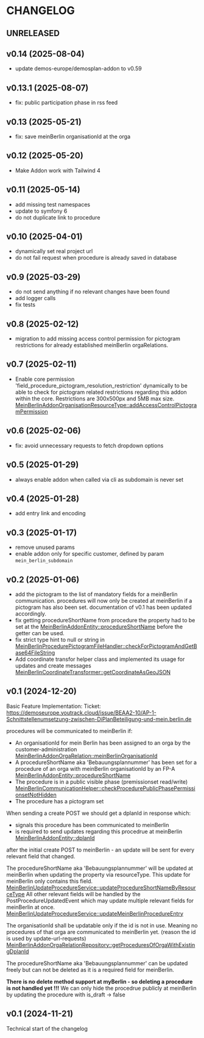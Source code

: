 # CHANGELOG

## UNRELEASED
## v0.14 (2025-08-04)
- update demos-europe/demosplan-addon to v0.59

## v0.13.1 (2025-08-07)
- fix: public participation phase in rss feed

## v0.13 (2025-05-21)
- fix: save meinBerlin organisationId at the orga 


## v0.12 (2025-05-20)
- Make Addon work with Tailwind 4

## v0.11 (2025-05-14)
- add missing test namespaces
- update to symfony 6
- do not duplicate link to procedure

## v0.10 (2025-04-01)
- dynamically set real project url
- do not fail request when procedure is already saved in database

## v0.9 (2025-03-29)
- do not send anything if no relevant changes have been found
- add logger calls
- fix tests

## v0.8 (2025-02-12)
 - migration to add missing access control permission for pictogram restrictions
   for already established meinBerlin orgaRelations.

## v0.7 (2025-02-11)
- Enable core permission 'field_procedure_pictogram_resolution_restriction' dynamically to be
  able to check for pictogram related restrictions regarding this addon within the core.
  Restrictions are 300x500px and 5MB max size.
  [MeinBerlinAddonOrganisationResourceType::addAccessControlPictogramPermission](./src/ResourceType/MeinBerlinAddonOrganisationResourceType.php)

## v0.6 (2025-02-06)
- fix: avoid unnecessary requests to fetch dropdown options

## v0.5 (2025-01-29)
- always enable addon when called via cli as subdomain is never set

## v0.4 (2025-01-28)
- add entry link and encoding

## v0.3 (2025-01-17)
- remove unused params
- enable addon only for specific customer, defined by param `mein_berlin_subdomain` 


## v0.2 (2025-01-06)
- add the pictogram to the list of mandatory fields for a meinBerlin communication.
  procedures will now only be created at meinBerlin if a pictogram has also been set.
  documentation of v0.1 has been updated accordingly.
- fix getting procedureShortName from procedure
  the property had to be set at the [MeinBerlinAddonEntity::procedureShortName](./src/Entity/MeinBerlinAddonEntity.php)
  before the getter can be used.
- fix strict type hint to null or string in [MeinBerlinProcedurePictogramFileHandler::checkForPictogramAndGetBase64FileString](./src/Logic/MeinBerlinProcedurePictogramFileHandler.php)
- Add coordinate transfor helper class and implemented its usage for updates and create messages
  [MeinBerlinCoordinateTransformer::getCoordinateAsGeoJSON](./src/Logic/MeinBerlinProcedureSettingsCoordinateHandler.php)

## v0.1 (2024-12-20)
Basic Feature Implementation:
Ticket: https://demoseurope.youtrack.cloud/issue/BEAA2-10/AP-1-Schnittstellenumsetzung-zwischen-DiPlanBeteiligung-und-mein.berlin.de

procedures will be communicated to meinBerlin if:
- An organisationId for mein Berlin has been assigned to an orga by the customer-administration
  [MeinBerlinAddonOrgaRelation::meinBerlinOrganisationId](./src/Entity/MeinBerlinAddonOrgaRelation.php)
- A procedureShortName aka 'Bebauungsplannummer' has been set for a procedure of an orga 
  with meinBerlin organisationId by an FP-A
  [MeinBerlinAddonEntity::procedureShortName](./src/Entity/MeinBerlinAddonEntity.php)
- The procedure is in a public visible phase (premissionset read/write)
  [MeinBerlinCommunicationHelper::checkProcedurePublicPhasePermissionsetNotHidden](./src/Logic/MeinBerlinCommunicationHelper.php)
- The procedure has a pictogram set

When sending a create POST we should get a dplanId in response which:
- signals this procedure has been communicated to meinBerlin
- is required to send updates regarding this procedrue at meinBerlin
  [MeinBerlinAddonEntity::dplanId](./src/Entity/MeinBerlinAddonEntity.php)

after the initial create POST to meinBerlin - an update will be sent for every relevant field that changed.

The procedureShortName aka 'Bebauungsplannummer' will be updated at meinBerlin when
updating the property via resourceType. This update for meinBerlin only contains this field.
[MeinBerlinUpdateProcedureService::updateProcedureShortNameByResourceType](./src/Logic/MeinBerlinUpdateProcedureService.php)
All other relevant fields will be handled by the PostProcedureUpdatedEvent which may update
multiple relevant fields for meinBerlin at once.
[MeinBerlinUpdateProcedureService::updateMeinBerlinProcedureEntry](./src/Logic/MeinBerlinUpdateProcedureService.php)

The organisationId shall be updatable only if the id is not in use.
Meaning no procedures of that orga are communicated to meinBerlin yet. 
(reason the id is used by update-url-requests)
[MeinBerlinAddonOrgaRelationRepository::getProceduresOfOrgaWithExistingDplanId](./src/Repository/MeinBerlinAddonOrgaRelationRepository.php)

The procedureShortName aka 'Bebauungsplannummer' can be updated freely but can not be deleted
as it is a required field for meinBerlin.

**There is no delete method support at myBerlin - so deleting a procedure is not handled  yet !!!**
We can only hide the procedrue publicly at meinBerlin by updating the procedure with is_draft -> false

## v0.1 (2024-11-21)

Technical start of the changelog
